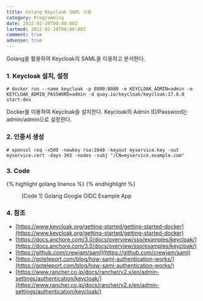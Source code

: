 ```yaml
---
title: Golang Keycloak SAML 이용
category: Programming
date: 2022-02-20T00:00:00Z
lastmod: 2022-02-20T00:00:00Z
comment: true
adsense: true
---
```


Golang을 활용하여 Keycloak의 SAML을 이용하고 분석한다.

### 1. Keycloak 설치, 설정

~~~console
# docker run --name keycloak -p 8080:8080 -e KEYCLOAK_ADMIN=admin -e KEYCLOAK_ADMIN_PASSWORD=admin -d quay.io/keycloak/keycloak:17.0.0 start-dev
~~~

Docker를 이용하여 Keycloak을 설치한다. Keycloak의 Admin ID/Password는 admin/admin으로 설정한다.

### 2. 인증서 생성

~~~console
# openssl req -x509 -newkey rsa:2048 -keyout myservice.key -out myservice.cert -days 365 -nodes -subj "/CN=myservice.example.com"
~~~

### 3. Code

{% highlight golang linenos %}
{% endhighlight %}
<figure>
<figcaption class="caption">[Code 1] Golang Google OIDC Example App</figcaption>
</figure>

### 4. 참조

* [https://www.keycloak.org/getting-started/getting-started-docker](https://www.keycloak.org/getting-started/getting-started-docker)
* [https://docs.anchore.com/3.0/docs/overview/sso/examples/keycloak/](https://docs.anchore.com/3.0/docs/overview/sso/examples/keycloak/)
* [https://github.com/crewjam/saml](https://github.com/crewjam/saml)
* [https://goteleport.com/blog/how-saml-authentication-works/](https://goteleport.com/blog/how-saml-authentication-works/)
* [https://www.rancher.co.jp/docs/rancher/v2.x/en/admin-settings/authentication/keycloak/](https://www.rancher.co.jp/docs/rancher/v2.x/en/admin-settings/authentication/keycloak/)